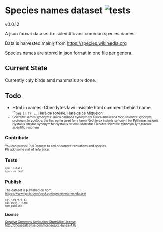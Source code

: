 # Species names dataset ![tests](https://github.com/species-names/dataset/actions/workflows/tests.yaml/badge.svg)


v0.0.12

A json format dataset for scientific and common species names.

Data is harvested mainly from https://species.wikimedia.org

Species names are stored in json format in one file per genera.

## Current State
Currently only birds amd mammals are done.  

## Todo
- Html in names: Chendytes lawi invisible html comment behind name
  ``<small>` tag in fr , `...Harelde boréale, Harelde de Miquelon<small>`
- Scientific names synonyms:
  Fulica caribaea synonym for Fulica americana todo scientific synonym, protonym. In zoology, the first name used for a taxon
  Neohierax insignis synonym for Polihierax insignis
  Nystalus torridus synonym for Nystalus striolatus torridus
  Picoides scientific synonym
  Tyto furcata scientific synonym

## Contribute
You can provide Pull Request to add or correct translations and species.  
Pls add some sort of reference.  

## Tests

    npm install
    npm run test

## Publish
The dataset is published on npm:  
https://www.npmjs.com/package/species-names-dataset

    git tag 0.0.11
    git push --tags
    npm publish

### License

[Creative Commons Attribution-ShareAlike License](https://creativecommons.org/licenses/by-sa/4.0/)  
http://choosealicense.com/licenses/cc-by-sa-4.0/
